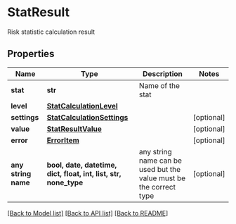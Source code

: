 # StatResult

Risk statistic calculation result

## Properties
Name | Type | Description | Notes
------------ | ------------- | ------------- | -------------
**stat** | **str** | Name of the stat | 
**level** | [**StatCalculationLevel**](StatCalculationLevel.md) |  | 
**settings** | [**StatCalculationSettings**](StatCalculationSettings.md) |  | [optional] 
**value** | [**StatResultValue**](StatResultValue.md) |  | [optional] 
**error** | [**ErrorItem**](ErrorItem.md) |  | [optional] 
**any string name** | **bool, date, datetime, dict, float, int, list, str, none_type** | any string name can be used but the value must be the correct type | [optional]

[[Back to Model list]](../README.md#documentation-for-models) [[Back to API list]](../README.md#documentation-for-api-endpoints) [[Back to README]](../README.md)


